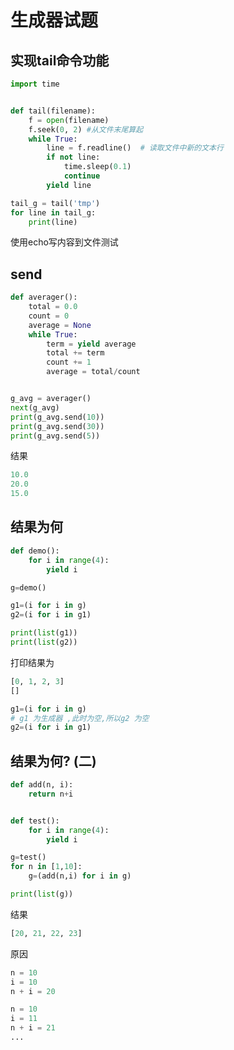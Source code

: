 # 生成器试题

## 实现tail命令功能

```python
import time


def tail(filename):
    f = open(filename)
    f.seek(0, 2) #从文件末尾算起
    while True:
        line = f.readline()  # 读取文件中新的文本行
        if not line:
            time.sleep(0.1)
            continue
        yield line

tail_g = tail('tmp')
for line in tail_g:
    print(line)
```

使用echo写内容到文件测试

## send

```python
def averager():
    total = 0.0
    count = 0
    average = None
    while True:
        term = yield average
        total += term
        count += 1
        average = total/count


g_avg = averager()
next(g_avg)
print(g_avg.send(10))
print(g_avg.send(30))
print(g_avg.send(5))
```

结果

```python
10.0
20.0
15.0
```

## 结果为何

```python
def demo():
    for i in range(4):
        yield i

g=demo()

g1=(i for i in g)
g2=(i for i in g1)

print(list(g1))
print(list(g2))
```

打印结果为

```python
[0, 1, 2, 3]
[]

g1=(i for i in g)
# g1 为生成器 ,此时为空,所以g2 为空
g2=(i for i in g1)
```

## 结果为何? (二)

```python
def add(n, i):
    return n+i


def test():
    for i in range(4):
        yield i

g=test()
for n in [1,10]:
    g=(add(n,i) for i in g)

print(list(g))
```

结果

```python
[20, 21, 22, 23]
```

原因

```python
n = 10
i = 10
n + i = 20

n = 10
i = 11
n + i = 21
...
```